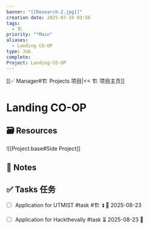```yaml
---
banner: "[[Research-2.jpg]]"
creation date: 2025-07-19 03:56
tags:
  - 🏗️
priority: "*Main"
aliases:
  - Landing CO-OP
type: Job
complete:
Project: Landing-CO-OP
---
```

[[✅ Manager#🏗️ Projects 项目|<< 🏗️ 项目主页]]
# Landing CO-OP

## 🗃️ Resources 

![[Project.base#Side Project]]
## 📒 Notes 


## ✅  Tasks 任务
- [ ] Application for UTMIST #task #🏗️ ⏫ 📅 2025-08-23

- [ ] Application for Hackthevally #task ⏳ 2025-08-23 🔼 
